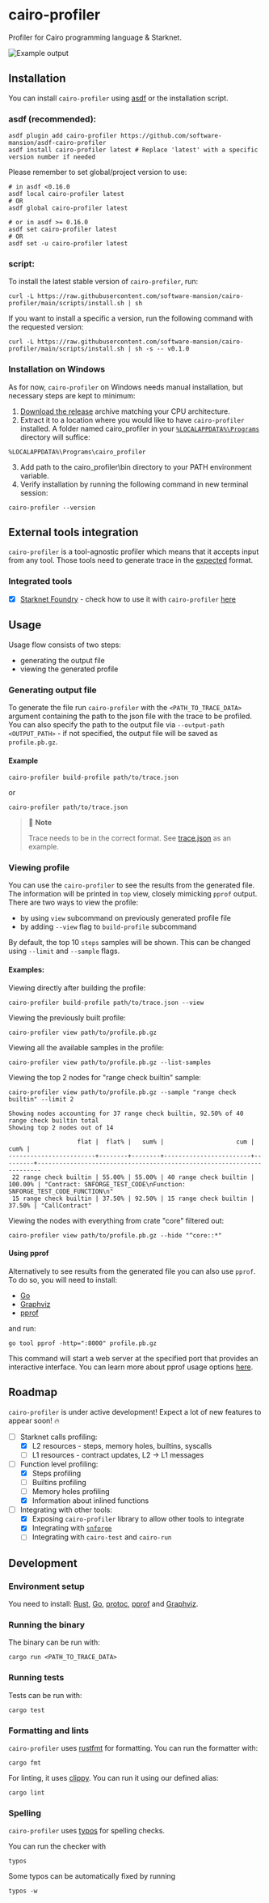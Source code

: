 # cairo-profiler

Profiler for Cairo programming language &amp; Starknet.

![Example output](.github/images/demo.gif)

## Installation

You can install `cairo-profiler` using [asdf](https://asdf-vm.com/guide/getting-started.html)
or the installation script.

### asdf (recommended):

```shell
asdf plugin add cairo-profiler https://github.com/software-mansion/asdf-cairo-profiler
asdf install cairo-profiler latest # Replace 'latest' with a specific version number if needed
```

Please remember to set global/project version to use:

```shell
# in asdf <0.16.0
asdf local cairo-profiler latest
# OR
asdf global cairo-profiler latest

# or in asdf >= 0.16.0
asdf set cairo-profiler latest
# OR
asdf set -u cairo-profiler latest
```

### script:

To install the latest stable version of `cairo-profiler`, run:

```shell
curl -L https://raw.githubusercontent.com/software-mansion/cairo-profiler/main/scripts/install.sh | sh
```

If you want to install a specific a version, run the following command with the requested version:

```shell
curl -L https://raw.githubusercontent.com/software-mansion/cairo-profiler/main/scripts/install.sh | sh -s -- v0.1.0
```

### Installation on Windows

As for now, `cairo-profiler` on Windows needs manual installation, but necessary steps are kept to minimum:

1. [Download the release](https://github.com/software-mansion/cairo-profiler/releases) archive matching your CPU architecture.
2. Extract it to a location where you would like to have `cairo-profiler` installed. A folder named cairo_profiler in your [`%LOCALAPPDATA%\Programs`](https://learn.microsoft.com/en-us/windows/win32/shell/knownfolderid?redirectedfrom=MSDN#FOLDERID_UserProgramFiles) directory will suffice:
```batch
%LOCALAPPDATA%\Programs\cairo_profiler
```
3. Add path to the cairo_profiler\bin directory to your PATH environment variable.
4. Verify installation by running the following command in new terminal session:
```shell
cairo-profiler --version
```

## External tools integration

`cairo-profiler` is a tool-agnostic profiler which means that it accepts input from any tool. Those tools need to generate
trace in the [expected](https://docs.rs/cairo-annotations/0.2.0/cairo_annotations/trace_data/struct.CallTraceV1.html) format.

### Integrated tools

- [x] [Starknet Foundry](https://github.com/foundry-rs/starknet-foundry) - check how to use it with `cairo-profiler` [here](https://foundry-rs.github.io/starknet-foundry/snforge-advanced-features/profiling.html)

## Usage

Usage flow consists of two steps:

- generating the output file
- viewing the generated profile

### Generating output file

To generate the file run `cairo-profiler` with the `<PATH_TO_TRACE_DATA>` argument containing
the path to the json file with the trace to be profiled. You can also specify the path to the output file via `--output-path <OUTPUT_PATH>` -
if not specified, the output file will be saved as `profile.pb.gz`.

#### Example

```shell
cairo-profiler build-profile path/to/trace.json
```
or
```shell
cairo-profiler path/to/trace.json
```

> 📝 **Note**
>
> Trace needs to be in the correct format. See [trace.json](./crates/cairo-profiler/tests/data/call.json) as an example.

### Viewing profile

You can use the `cairo-profiler` to see the results from the generated file. The information will be printed in `top`
view, closely mimicking `pprof` output. There are two ways to view the profile:
- by using `view` subcommand on previously generated profile file
- by adding `--view` flag to `build-profile` subcommand

By default, the top 10 `steps` samples will be shown. This can be changed using `--limit` and `--sample` flags.

#### Examples:

Viewing directly after building the profile:
```shell
cairo-profiler build-profile path/to/trace.json --view
```

Viewing the previously built profile:
```shell
cairo-profiler view path/to/profile.pb.gz
```

Viewing all the available samples in the profile:
```shell
cairo-profiler view path/to/profile.pb.gz --list-samples
```

Viewing the top 2 nodes for "range check builtin" sample:
```shell
cairo-profiler view path/to/profile.pb.gz --sample "range check builtin" --limit 2

Showing nodes accounting for 37 range check builtin, 92.50% of 40 range check builtin total
Showing top 2 nodes out of 14

                   flat |  flat% |   sum% |                    cum |    cum% |
------------------------+--------+--------+------------------------+---------+-----------------------------------------------------------------------
 22 range check builtin | 55.00% | 55.00% | 40 range check builtin | 100.00% | "Contract: SNFORGE_TEST_CODE\nFunction: SNFORGE_TEST_CODE_FUNCTION\n"
 15 range check builtin | 37.50% | 92.50% | 15 range check builtin |  37.50% | "CallContract"
```

Viewing the nodes with everything from crate "core" filtered out:
```shell
cairo-profiler view path/to/profile.pb.gz --hide "^core::*"
```

#### Using pprof

Alternatively to see results from the generated file you can also use `pprof`. To do so, you will need to install:

- [Go](https://go.dev/doc/install)
- [Graphviz](https://www.graphviz.org/download/)
- [pprof](https://github.com/google/pprof?tab=readme-ov-file#building-pprof)

and run:

```shell
go tool pprof -http=":8000" profile.pb.gz
```

This command will start a web server at the specified port that provides an interactive interface.
You can learn more about pprof usage options [here](https://github.com/google/pprof?tab=readme-ov-file#basic-usage).

## Roadmap

`cairo-profiler` is under active development! Expect a lot of new features to appear soon! 🔥

- [ ] Starknet calls profiling:
  - [x] L2 resources - steps, memory holes, builtins, syscalls 
  - [ ] L1 resources - contract updates, L2 -> L1 messages
- [ ] Function level profiling:
  - [x] Steps profiling
  - [ ] Builtins profiling
  - [ ] Memory holes profiling
  - [x] Information about inlined functions
- [ ] Integrating with other tools:
  - [x] Exposing `cairo-profiler` library to allow other tools to integrate
  - [x] Integrating with [`snforge`](https://github.com/foundry-rs/starknet-foundry)
  - [ ] Integrating with `cairo-test` and `cairo-run`

## Development

### Environment setup
You need to install: [Rust](https://www.rust-lang.org/tools/install), [Go](https://go.dev/doc/install), 
[protoc](https://grpc.io/docs/protoc-installation), [pprof](https://github.com/google/pprof?tab=readme-ov-file#building-pprof) and [Graphviz](https://graphviz.org/download). 

### Running the binary

The binary can be run with:

```shell
cargo run <PATH_TO_TRACE_DATA>
```

### Running tests

Tests can be run with:

```shell
cargo test
```

### Formatting and lints

`cairo-profiler` uses [rustfmt](https://github.com/rust-lang/rustfmt) for formatting. You can run the formatter with:

```shell
cargo fmt
```

For linting, it uses [clippy](https://github.com/rust-lang/rust-clippy). You can run it using our defined alias:

```shell
cargo lint
```

### Spelling

`cairo-profiler` uses [typos](https://github.com/marketplace/actions/typos-action) for spelling checks.

You can run the checker with

```shell
typos
```

Some typos can be automatically fixed by running

```shell
typos -w
```
